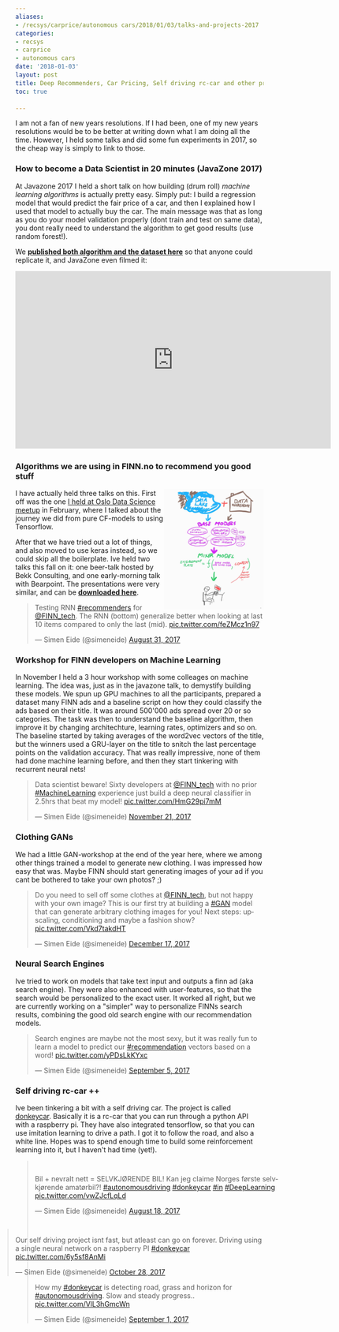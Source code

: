 ```yaml
---
aliases:
- /recsys/carprice/autonomous cars/2018/01/03/talks-and-projects-2017
categories:
- recsys
- carprice
- autonomous cars
date: '2018-01-03'
layout: post
title: Deep Recommenders, Car Pricing, Self driving rc-car and other projects in 2017
toc: true

---
```


I am not a fan of new years resolutions.
If I had been, one of my new years resolutions would be to be better at writing down what I am doing all the time.
However, I held some talks and did some fun experiments in 2017, so the cheap way is simply to link to those.

### How to become a Data Scientist in 20 minutes (JavaZone 2017)
At Javazone 2017 I held a short talk on how building (drum roll) _machine learning algorithms_ is actually pretty easy.
Simply put: I build a regression model that would predict the fair price of a car,
and then I explained how I used that model to actually buy the car.
The main message was that as long as you do your model validation properly (dont train and test on same data),
you dont really need to understand the algorithm to get good results (use random forest!).

We [**published both algorithm and the dataset here**](https://github.com/simeneide/car-pricing) so that anyone could replicate it, and JavaZone even filmed it:

<iframe src="https://player.vimeo.com/video/233848280" width="640" height="360" frameborder="0" webkitallowfullscreen mozallowfullscreen allowfullscreen></iframe>

### Algorithms we are using in FINN.no to recommend you good stuff
<img src="assets_old/assets/2017-10-10-eide-finn-model-zoo.png" alt="How FINNs personalization algorithms work" style="float:right;width: 40%;"/>

I have actually held three talks on this.
First off was the one
[I held at Oslo Data Science meetup](https://simeneide.github.io/recommendations/2017/03/16/osloDataSciencePresentation.html)
in February, where I talked about the journey we did from pure CF-models to using Tensorflow.

After that we have tried out a lot of things,
and also moved to use keras instead, so we could skip all the boilerplate.
Ive held two talks this fall on it:
one beer-talk hosted by Bekk Consulting, and one early-morning talk with Bearpoint.
The presentations were very similar, and can be [**downloaded here**](/assets/2017-10-10-eide-finn-personalization-BekkBearingpoint.pdf).

<blockquote class="twitter-tweet" data-lang="en"><p lang="en" dir="ltr">Testing RNN <a href="https://twitter.com/hashtag/recommenders?src=hash&amp;ref_src=twsrc%5Etfw">#recommenders</a> for <a href="https://twitter.com/FINN_tech?ref_src=twsrc%5Etfw">@FINN_tech</a>. The RNN (bottom) generalize better when looking at last 10 items compared to only the last (mid). <a href="https://t.co/feZMcz1n97">pic.twitter.com/feZMcz1n97</a></p>&mdash; Simen Eide (@simeneide) <a href="https://twitter.com/simeneide/status/903272337960824834?ref_src=twsrc%5Etfw">August 31, 2017</a></blockquote>
<script async src="https://platform.twitter.com/widgets.js" charset="utf-8"></script>



### Workshop for FINN developers on Machine Learning

In November I held a 3 hour workshop with some colleages on machine learning.
The idea was, just as in the javazone talk, to demystify building these models.
We spun up GPU machines to all the participants,
prepared a dataset many FINN ads and a baseline script on how they could classify the ads based on their title.
It was around 500'000 ads spread over 20 or so categories.
The task was then to understand the baseline algorithm, then improve it by changing architechture, learning rates, optimizers and so on.
The baseline started by taking averages of the word2vec vectors of the title,
but the winners used a GRU-layer on the title to snitch the last percentage points on the validation accuracy.
That was really impressive, none of them had done machine learning before, and then they start tinkering with recurrent neural nets!

<blockquote class="twitter-tweet" data-lang="en"><p lang="en" dir="ltr">Data scientist beware! Sixty developers at <a href="https://twitter.com/FINN_tech?ref_src=twsrc%5Etfw">@FINN_tech</a> with no prior <a href="https://twitter.com/hashtag/MachineLearning?src=hash&amp;ref_src=twsrc%5Etfw">#MachineLearning</a> experience just build a deep neural classifier in 2.5hrs that beat my model! <a href="https://t.co/HmG29pi7mM">pic.twitter.com/HmG29pi7mM</a></p>&mdash; Simen Eide (@simeneide) <a href="https://twitter.com/simeneide/status/933011881371099136?ref_src=twsrc%5Etfw">November 21, 2017</a></blockquote>
<script async src="https://platform.twitter.com/widgets.js" charset="utf-8"></script>

### Clothing GANs
We had a little GAN-workshop at the end of the year here, where we among other things trained a model to generate new clothing.
I was impressed how easy that was.
Maybe FINN should start generating images of your ad if you cant be bothered to take your own photos? ;)

<blockquote class="twitter-tweet" data-lang="en"><p lang="en" dir="ltr">Do you need to sell off some clothes at <a href="https://twitter.com/FINN_tech?ref_src=twsrc%5Etfw">@FINN_tech</a>, but not happy with your own image? This is our first try at building a <a href="https://twitter.com/hashtag/GAN?src=hash&amp;ref_src=twsrc%5Etfw">#GAN</a> model that can generate arbitrary clothing images for you! Next steps: upscaling, conditioning and maybe a fashion show? <a href="https://t.co/Vkd7takdHT">pic.twitter.com/Vkd7takdHT</a></p>&mdash; Simen Eide (@simeneide) <a href="https://twitter.com/simeneide/status/942370686257041410?ref_src=twsrc%5Etfw">December 17, 2017</a></blockquote>
<script async src="https://platform.twitter.com/widgets.js" charset="utf-8"></script>

### Neural Search Engines

Ive tried to work on models that take text input and outputs a finn ad (aka search engine).
They were also enhanced with user-features, so that the search would be personalized to the exact user.
It worked all right, but we are currently working on a "simpler" way to personalize FINNs search results,
combining the good old search engine with our recommendation models.

<blockquote class="twitter-tweet" data-lang="en"><p lang="en" dir="ltr">Search engines are maybe not the most sexy, but it was really fun to learn a model to predict our <a href="https://twitter.com/hashtag/recommendation?src=hash&amp;ref_src=twsrc%5Etfw">#recommendation</a> vectors based on a word! <a href="https://t.co/yPDsLkKYxc">pic.twitter.com/yPDsLkKYxc</a></p>&mdash; Simen Eide (@simeneide) <a href="https://twitter.com/simeneide/status/905085732397735937?ref_src=twsrc%5Etfw">September 5, 2017</a></blockquote>
<script async src="https://platform.twitter.com/widgets.js" charset="utf-8"></script>

### Self driving rc-car ++

Ive been tinkering a bit with a self driving car.
The project is called [donkeycar](http://www.donkeycar.com).
Basically it is a rc-car that you can run through a python API with a raspberry pi.
They have also integrated tensorflow, so that you can use imitation learning to drive a path.
I got it to follow the road, and also a white line.
Hopes was to spend enough time to build some reinforcement learning into it, but I haven't had time (yet!).

<blockquote class="twitter-tweet" data-lang="en" style="float:left;width:100%"><p lang="no" dir="ltr">Bil + nevralt nett = SELVKJØRENDE BIL! Kan jeg claime Norges første selvkjørende amatørbil?! <a href="https://twitter.com/hashtag/autonomousdriving?src=hash&amp;ref_src=twsrc%5Etfw">#autonomousdriving</a> <a href="https://twitter.com/hashtag/donkeycar?src=hash&amp;ref_src=twsrc%5Etfw">#donkeycar</a> <a href="https://twitter.com/hashtag/in?src=hash&amp;ref_src=twsrc%5Etfw">#in</a> <a href="https://twitter.com/hashtag/DeepLearning?src=hash&amp;ref_src=twsrc%5Etfw">#DeepLearning</a> <a href="https://t.co/vwZJcfLqLd">pic.twitter.com/vwZJcfLqLd</a></p>&mdash; Simen Eide (@simeneide) <a href="https://twitter.com/simeneide/status/898611037385117696?ref_src=twsrc%5Etfw">August 18, 2017</a></blockquote>
<script async src="https://platform.twitter.com/widgets.js" charset="utf-8"></script>

<blockquote class="twitter-tweet" data-lang="en" style="float:right;width:100%"><p lang="en" dir="ltr">Our self driving project isnt fast, but atleast can go on forever. Driving using a single neural network on a raspberry PI <a href="https://twitter.com/hashtag/donkeycar?src=hash&amp;ref_src=twsrc%5Etfw">#donkeycar</a> <a href="https://t.co/6y5sf8AnMi">pic.twitter.com/6y5sf8AnMi</a></p>&mdash; Simen Eide (@simeneide) <a href="https://twitter.com/simeneide/status/924223645592977408?ref_src=twsrc%5Etfw">October 28, 2017</a></blockquote>
<script async src="https://platform.twitter.com/widgets.js" charset="utf-8"></script>

<blockquote class="twitter-tweet" data-lang="en"><p lang="en" dir="ltr">How my <a href="https://twitter.com/hashtag/donkeycar?src=hash&amp;ref_src=twsrc%5Etfw">#donkeycar</a> is detecting road, grass and horizon for <a href="https://twitter.com/hashtag/autonomousdriving?src=hash&amp;ref_src=twsrc%5Etfw">#autonomousdriving</a>. Slow and steady progress.. <a href="https://t.co/VlL3hGmcWn">pic.twitter.com/VlL3hGmcWn</a></p>&mdash; Simen Eide (@simeneide) <a href="https://twitter.com/simeneide/status/903765232199356420?ref_src=twsrc%5Etfw">September 1, 2017</a></blockquote>
<script async src="https://platform.twitter.com/widgets.js" charset="utf-8"></script>
